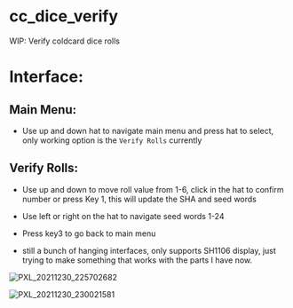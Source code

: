 # cc_dice_verify
WIP: Verify coldcard dice rolls

# Interface:
## Main Menu: 
  - Use up and down hat to navigate main menu and press hat to select, only working option is the `Verify Rolls` currently
## Verify Rolls:
  - Use up and down to move roll value from 1-6, click in the hat to confirm number or press Key 1, this will update the SHA and seed words
  - Use left or right on the hat to navigate seed words 1-24
  - Press key3 to go back to main menu

- still a bunch of hanging interfaces, only supports SH1106 display, just trying to make something that works with the parts I have now. 

![PXL_20211230_225702682](https://user-images.githubusercontent.com/58019185/147793720-fbaf812f-9e27-410a-ade2-1cbcbba0340f.jpg)

![PXL_20211230_230021581](https://user-images.githubusercontent.com/58019185/147793722-77497ad9-078c-4b2d-9332-0b57428045c0.jpg)
